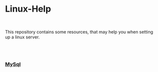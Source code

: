 # Linux-Help

<br>

This repository contains some resources, that may help you when setting up a linux server.

<br>
<br>

### <a href="mysql.md">MySql</a>
